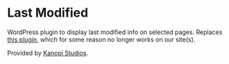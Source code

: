 # Last Modified
WordPress plugin to display last modified info on selected pages. Replaces
[this plugin](https://wordpress.org/plugins/wp-last-modified-info/), which
for some reason no longer works on our site(s).

Provided by [Kanopi Studios](https://kanopi.com/).
